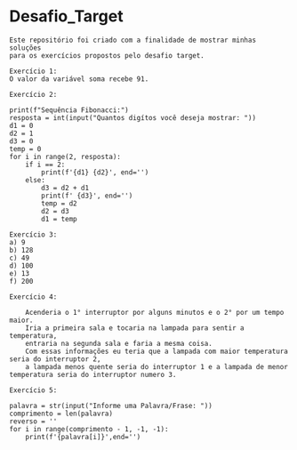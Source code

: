 # Desafio_Target

    Este repositório foi criado com a finalidade de mostrar minhas soluções 
    para os exercícios propostos pelo desafio target.

    Exercício 1:
    O valor da variável soma recebe 91.
    
    Exercício 2:
    
    print(f"Sequência Fibonacci:")
    resposta = int(input("Quantos digítos você deseja mostrar: "))
    d1 = 0
    d2 = 1
    d3 = 0
    temp = 0
    for i in range(2, resposta):
        if i == 2:
            print(f'{d1} {d2}', end='')
        else:
            d3 = d2 + d1
            print(f' {d3}', end='')
            temp = d2
            d2 = d3
            d1 = temp    

    Exercício 3:
    a) 9
    b) 128
    c) 49
    d) 100
    e) 13
    f) 200

    Exercício 4:

        Acenderia o 1° interruptor por alguns minutos e o 2° por um tempo maior. 
        Iria a primeira sala e tocaria na lampada para sentir a temperatura, 
        entraria na segunda sala e faria a mesma coisa.
        Com essas informações eu teria que a lampada com maior temperatura seria do interruptor 2, 
        a lampada menos quente seria do interruptor 1 e a lampada de menor temperatura seria do interruptor numero 3.
    
    Exercício 5: 

    palavra = str(input("Informe uma Palavra/Frase: "))
    comprimento = len(palavra)
    reverso = ''
    for i in range(comprimento - 1, -1, -1):
        print(f'{palavra[i]}',end='')

